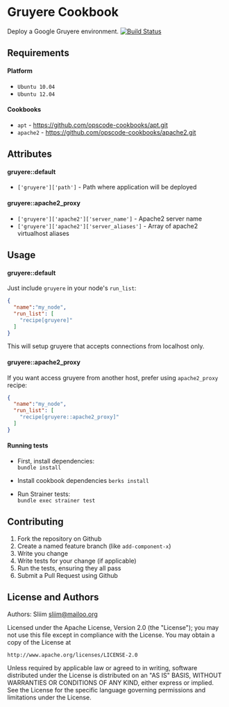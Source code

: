 Gruyere Cookbook
=============
Deploy a Google Gruyere environment. [![Build Status](https://secure.travis-ci.org/wargames-cookbooks/gruyere.png)](http://travis-ci.org/wargames-cookbooks/gruyere)


Requirements
------------

#### Platform
- `Ubuntu 10.04`
- `Ubuntu 12.04`

#### Cookbooks
- `apt` - https://github.com/opscode-cookbooks/apt.git
- `apache2` - https://github.com/opscode-cookbooks/apache2.git

Attributes
----------

#### gruyere::default
* `['gruyere']['path']` - Path where application will be deployed

#### gruyere::apache2_proxy
* `['gruyere']['apache2']['server_name']` - Apache2 server name
* `['gruyere']['apache2']['server_aliases']` - Array of apache2 virtualhost aliases

Usage
-----
#### gruyere::default

Just include `gruyere` in your node's `run_list`:

```json
{
  "name":"my_node",
  "run_list": [
    "recipe[gruyere]"
  ]
}
```

This will setup gruyere that accepts connections from localhost only.

#### gruyere::apache2_proxy

If you want access gruyere from another host, prefer using `apache2_proxy` recipe:

```json
{
  "name":"my_node",
  "run_list": [
    "recipe[gruyere::apache2_proxy]"
  ]
}
```

#### Running tests

- First, install dependencies:  
`bundle install`

- Install cookbook dependencies
`berks install`  

- Run Strainer tests:  
`bundle exec strainer test`  

Contributing
------------
1. Fork the repository on Github
2. Create a named feature branch (like `add-component-x`)
3. Write you change
4. Write tests for your change (if applicable)
5. Run the tests, ensuring they all pass
6. Submit a Pull Request using Github

License and Authors
-------------------
Authors: Sliim <sliim@mailoo.org> 

Licensed under the Apache License, Version 2.0 (the "License"); you may not use this file except in compliance with the License. You may obtain a copy of the License at

    http://www.apache.org/licenses/LICENSE-2.0

Unless required by applicable law or agreed to in writing, software distributed under the License is distributed on an "AS IS" BASIS, WITHOUT WARRANTIES OR CONDITIONS OF ANY KIND, either express or implied. See the License for the specific language governing permissions and limitations under the License.
